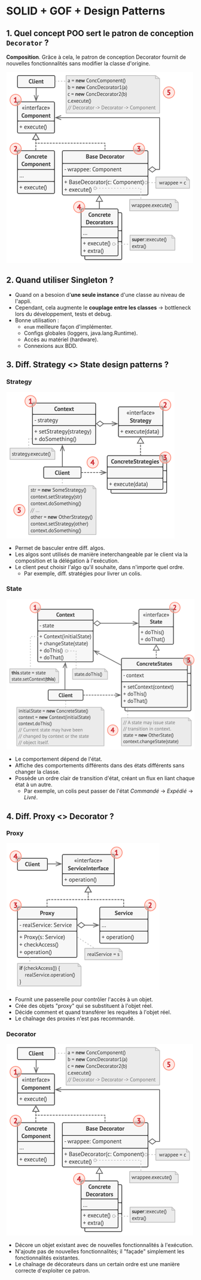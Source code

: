 # SOLID + GOF + Design Patterns

## 1. Quel concept POO sert le patron de conception `Decorator` ?
**Composition**. Grâce à cela, le patron de conception Decorator fournit de nouvelles fonctionnalités sans modifier la classe d'origine.

![alt text](img/decorator-1.png)

## 2. Quand utiliser Singleton ?
- Quand on a besoion d'**une seule instance** d'une classe au niveau de l'appli.
- Cependant, cela augmente le **couplage entre les classes** &rarr; bottleneck lors du développement, tests et debug.
- Bonne utilisation : 
    - `enum` meilleure façon d'implémenter.
    - Configs globales (loggers, java.lang.Runtime).
    - Accès au matériel (hardware).
    - Connexions aux BDD.

## 3. Diff. Strategy <> State design patterns ?

### Strategy
![alt text](img/strategy-1.png)

- Permet de basculer entre diff. algos.
- Les algos sont utilisés de manière ineterchangeable par le client via la composition et la délégation à l'exécution.
- Le client peut choisir l'algo qu'il souhaite, dans n'importe quel ordre. 
    - Par exemple, diff. stratégies pour livrer un colis.

### State
![alt text](img/state-1.png)

- Le comportement dépend de l'état.
- Affiche des comportements différents dans des états différents sans changer la classe.
- Possède un ordre clair de transition d'état, créant un flux en liant chaque état à un autre.
    - Par exemple, un colis peut passer de l'état *Commandé* &rarr; *Expédié* &rarr; *Livré*.

## 4. Diff. Proxy <> Decorator ?

### Proxy
![alt text](img/proxy-1.png)

- Fournit une passerelle pour contrôler l'accès à un objet.
- Crée des objets "proxy" qui se substituent à l'objet réel.
- Décide comment et quand transférer les requêtes à l'objet réel.
- Le chaînage des proxies n'est pas recommandé.

### Decorator
![alt text](img/decorator-1.png)

- Décore un objet existant avec de nouvelles fonctionnalités à l'exécution.
- N'ajoute pas de nouvelles fonctionnalités; il "façade" simplement les fonctionnalités existantes.
- Le chaînage de décorateurs dans un certain ordre est une manière correcte d'exploiter ce patron.
